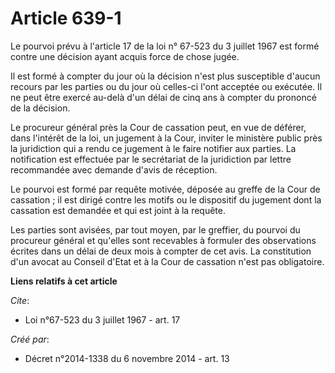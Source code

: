 # Article 639-1

Le pourvoi prévu à l'article 17 de la loi n° 67-523 du 3 juillet 1967 est formé contre une décision ayant acquis force de
chose jugée. 

Il est formé à compter du jour où la décision n'est plus susceptible d'aucun recours par les parties ou du jour où celles-ci
l'ont acceptée ou exécutée. Il ne peut être exercé au-delà d'un délai de cinq ans à compter du prononcé de la décision. 

Le procureur général près la Cour de cassation peut, en vue de déférer, dans l'intérêt de la loi, un jugement à la Cour,
inviter le ministère public près la juridiction qui a rendu ce jugement à le faire notifier aux parties. La notification est
effectuée par le secrétariat de la juridiction par lettre recommandée avec demande d'avis de réception. 

Le pourvoi est formé par requête motivée, déposée au greffe de la Cour de cassation ; il est dirigé contre les motifs ou le
dispositif du jugement dont la cassation est demandée et qui est joint à la requête. 

Les parties sont avisées, par tout moyen, par le greffier, du pourvoi du procureur général et qu'elles sont recevables à
formuler des observations écrites dans un délai de deux mois à compter de cet avis. La constitution d'un avocat au Conseil
d'Etat et à la Cour de cassation n'est pas obligatoire.

**Liens relatifs à cet article**

_Cite_:

  - Loi n°67-523 du 3 juillet 1967 - art. 17

_Créé par_:

  - Décret n°2014-1338 du 6 novembre 2014 - art. 13

